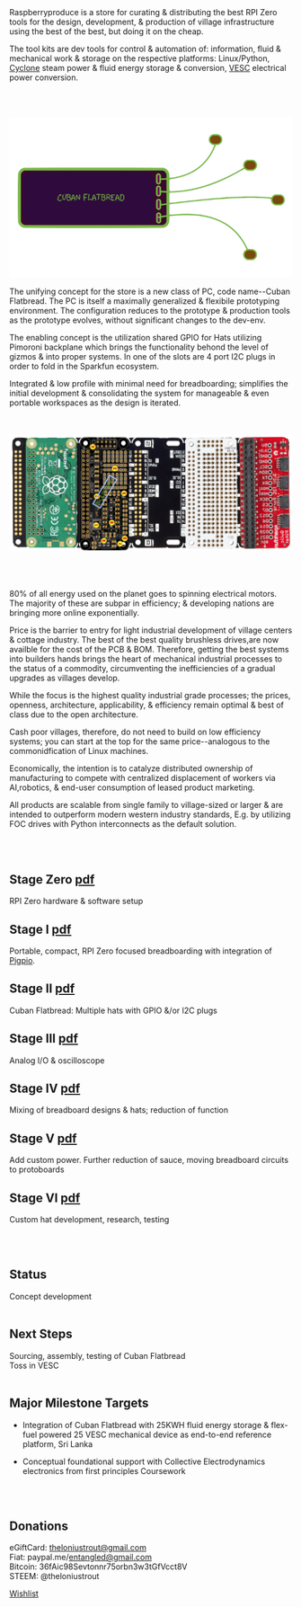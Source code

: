 


<br><br>
Raspberryproduce is a store for curating & distributing the best RPI Zero tools for the design, development, & production of village infrastructure using the best of the best, but doing it on the cheap. 

The tool kits are  dev tools for control & automation of: information, fluid & mechanical work & storage on the respective platforms: Linux/Python, [Cyclone](http://cyclone-power.com) steam power & fluid energy storage & conversion, [VESC](http://vesc-project.com) electrical power conversion.

<br><br>

![Alt text](png/flatbread.png)

The unifying concept for the store is a new class of PC, code name--Cuban Flatbread. The PC is itself a maximally generalized & flexibile prototyping environment. The configuration reduces to the prototype & production tools as the prototype evolves, without significant changes to the dev-env. 

The enabling concept is the utilization shared GPIO for Hats utilizing Pimoroni backplane which brings the functionality behond the level of gizmos & into proper systems. In one of the slots are 4 port I2C plugs in order to fold in the Sparkfun ecosystem.

Integrated & low profile with minimal need for breadboarding; simplifies the initial development & consolidating the system for manageable & even portable workspaces as the design is iterated.

<br><br>
![Alt text](png/stageiii.png)
<br><br>
<br><br>



80% of all energy used on the planet goes to spinning electrical motors. The majority of these are subpar in efficiency; & developing nations are bringing more online exponentially. 

Price is the barrier to entry for light industrial development of village centers & cottage industry. The best of the best quality brushless drives,are now availble for the cost of the PCB & BOM. Therefore, getting the best systems into builders hands brings the heart of mechanical industrial processes to the status of a commodity, circumventing the inefficiencies of a gradual upgrades as villages develop.


While the focus is the highest quality industrial grade processes; the prices, openness, architecture, applicability, & efficiency remain optimal & best of class due to the open architecture.

Cash poor villages, therefore, do not need to build on low efficiency systems; you can start at the top for the same price--analogous to the commonidfication of Linux machines.

Economically, the intention is to catalyze distributed ownership of manufacturing to compete with centralized displacement of workers via AI,robotics, & end-user consumption of leased product marketing.

All products are scalable from single family to village-sized or larger & are intended to outperform modern western industry standards, E.g. by utilizing FOC drives with Python interconnects as the default solution.


<br><br>

## Stage Zero [pdf](pdf/stagezero.pdf)
RPI Zero hardware & software setup
## Stage I [pdf](pdf/stagei.pdf)
Portable, compact, RPI Zero focused breadboarding with integration of [Pigpio](http://abyz.me.uk/rpi/pigpio/).
## Stage II [pdf](pdf/stageii.pdf)
Cuban Flatbread: Multiple hats with GPIO &/or I2C plugs
## Stage III [pdf](pdf/stageiii.pdf)
Analog I/O & oscilloscope
## Stage IV [pdf](pdf/stageiv.pdf)
Mixing of breadboard designs & hats; reduction of function
## Stage V [pdf](pdf/stagev.pdf)
Add custom power. Further reduction of sauce, moving breadboard circuits to protoboards
## Stage VI [pdf](pdf/stagevi.pdf)
Custom hat development, research, testing

<br><br>

## Status
Concept development
<br><br>

## Next Steps
Sourcing, assembly, testing of Cuban Flatbread<br />
Toss in VESC
<br><br>


## Major Milestone Targets
* Integration of Cuban Flatbread with 25KWH fluid energy storage & flex-fuel powered 25 VESC mechanical device as end-to-end reference platform, Sri Lanka

* Conceptual foundational support with Collective Electrodynamics electronics from first principles Coursework

<br><br>
## Donations
eGiftCard:  theloniustrout@gmail.com<br />
Fiat:       paypal.me/entangled@gmail.com<br />
Bitcoin:    36fAic98Sevtonnr75orbn3w3tGfVcct8V<br />
STEEM:      @theloniustrout<br />


[Wishlist](fuel.pdf)

